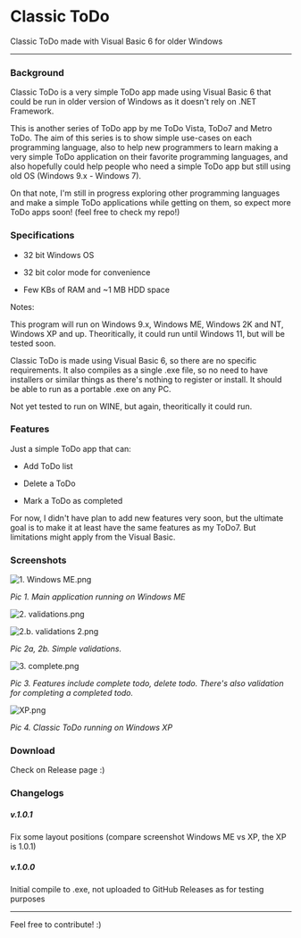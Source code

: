 # Classic ToDo

Classic ToDo made with Visual Basic 6 for older Windows

---

### Background

Classic ToDo is a very simple ToDo app made using Visual Basic 6 that could be run in older version of Windows as it doesn't rely on .NET Framework.

This is another series of ToDo app by me ToDo Vista, ToDo7 and Metro ToDo. The aim of this series is to show simple use-cases on each programming language, also to help new programmers to learn making a very simple ToDo application on their favorite programming languages, and also hopefully could help people who need a simple ToDo app but still using old OS (Windows 9.x - Windows 7).

On that note, I'm still in progress exploring other programming languages and make a simple ToDo applications while getting on them, so expect more ToDo apps soon! (feel free to check my repo!)

### Specifications

- 32 bit Windows OS

- 32 bit color mode for convenience

- Few KBs of RAM and ~1 MB HDD space

Notes:

This program will run on Windows 9.x, Windows ME, Windows 2K and NT, Windows XP and up. Theoritically, it could run until Windows 11, but will be tested soon.

Classic ToDo is made using Visual Basic 6, so there are no specific requirements. It also compiles as a single .exe file, so no need to have installers or similar things as there's nothing to register or install. It should be able to run as a portable .exe on any PC.

Not yet tested to run on WINE, but again, theoritically it could run.

### Features

Just a simple ToDo app that can:

- Add ToDo list

- Delete a ToDo

- Mark a ToDo as completed

For now, I didn't have plan to add new features very soon, but the ultimate goal is to make it at least have the same features as my ToDo7. But limitations might apply from the Visual Basic.

### Screenshots

![1. Windows ME.png](screenshots/1.%20Windows%20ME.png)

_Pic 1. Main application running on Windows ME_

![2. validations.png](screenshots/2.%20validations.png)

![2.b. validations 2.png](screenshots/2.b.%20validations%202.png)

_Pic 2a, 2b. Simple validations._

![3. complete.png](screenshots/3.%20complete.png)

_Pic 3. Features include complete todo, delete todo. There's also validation for completing a completed todo._

![XP.png](screenshots/XP.png)

_Pic 4. Classic ToDo running on Windows XP_

### Download

Check on Release page :)

### Changelogs

##### v.1.0.1

Fix some layout positions (compare screenshot Windows ME vs XP, the XP is 1.0.1)

##### v.1.0.0

Initial compile to .exe, not uploaded to GitHub Releases as for testing purposes

---

Feel free to contribute! :)
